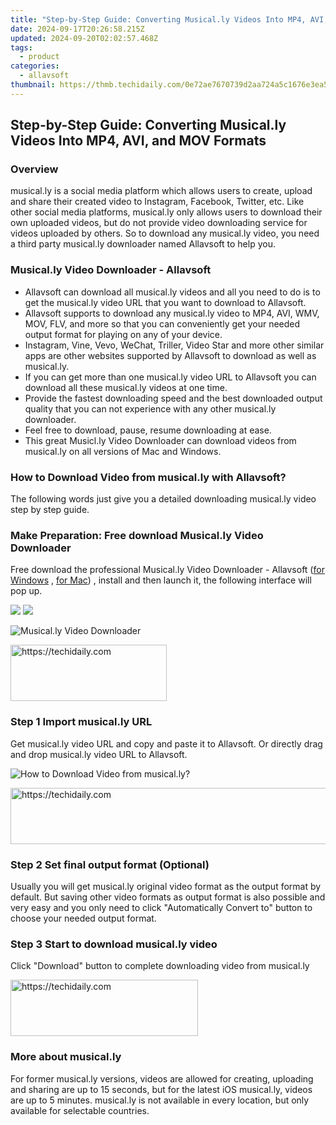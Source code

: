 ```yaml
---
title: "Step-by-Step Guide: Converting Musical.ly Videos Into MP4, AVI, and MOV Formats"
date: 2024-09-17T20:26:58.215Z
updated: 2024-09-20T02:02:57.468Z
tags:
  - product
categories:
  - allavsoft
thumbnail: https://thmb.techidaily.com/0e72ae7670739d2aa724a5c1676e3ea5eb7af36bcb7980843f57c620d01dbd2b.jpg
---
```


## Step-by-Step Guide: Converting Musical.ly Videos Into MP4, AVI, and MOV Formats

### Overview

musical.ly is a social media platform which allows users to create, upload and share their created video to Instagram, Facebook, Twitter, etc. Like other social media platforms, musical.ly only allows users to download their own uploaded videos, but do not provide video downloading service for videos uploaded by others. So to download any musical.ly video, you need a third party musical.ly downloader named Allavsoft to help you.

### Musical.ly Video Downloader - Allavsoft

* Allavsoft can download all musical.ly videos and all you need to do is to get the musical.ly video URL that you want to download to Allavsoft.
* Allavsoft supports to download any musical.ly video to MP4, AVI, WMV, MOV, FLV, and more so that you can conveniently get your needed output format for playing on any of your device.
* Instagram, Vine, Vevo, WeChat, Triller, Video Star and more other similar apps are other websites supported by Allavsoft to download as well as musical.ly.
* If you can get more than one musical.ly video URL to Allavsoft you can download all these musical.ly videos at one time.
* Provide the fastest downloading speed and the best downloaded output quality that you can not experience with any other musical.ly downloader.
* Feel free to download, pause, resume downloading at ease.
* This great Musicl.ly Video Downloader can download videos from musical.ly on all versions of Mac and Windows.

### How to Download Video from musical.ly with Allavsoft?

The following words just give you a detailed downloading musical.ly video step by step guide.

### Make Preparation: Free download Musical.ly Video Downloader

Free download the professional Musical.ly Video Downloader - Allavsoft ([for Windows](https://tools.techidaily.com/allavsoft/products/) , [for Mac](https://tools.techidaily.com/allavsoft/products/)) , install and then launch it, the following interface will pop up.

[![](https://www.allavsoft.com/how-to/../images/how-to/free-download-win.jpg)](https://tools.techidaily.com/allavsoft/products/) [![](https://www.allavsoft.com/how-to/../images/how-to/free-download-mac.jpg)](https://tools.techidaily.com/allavsoft/products/)

![Musical.ly Video Downloader](https://www.allavsoft.com/how-to/../images/allavsoft/screen-shot-600.jpg)

<!-- affiliate ads begin -->
<a href="https://25home.pxf.io/c/5597632/2148633/16836" target="_top" id="2148633">
  <img src="//a.impactradius-go.com/display-ad/16836-2148633" border="0" alt="https://techidaily.com" width="250" height="90"/>
</a>
<img height="0" width="0" src="https://25home.pxf.io/i/5597632/2148633/16836" style="position:absolute;visibility:hidden;" border="0" />
<!-- affiliate ads end -->

### Step 1 Import musical.ly URL

Get musical.ly video URL and copy and paste it to Allavsoft. Or directly drag and drop musical.ly video URL to Allavsoft.

![How to Download Video from musical.ly?](https://www.allavsoft.com/how-to/../images/how-to/download-rtmp-video/download-rtmp-video.jpg)

<!-- affiliate ads begin -->
<a href="https://dhgate.sjv.io/c/5597632/1186864/12108" target="_top" id="1186864">
  <img src="//a.impactradius-go.com/display-ad/12108-1186864" border="0" alt="https://techidaily.com" width="728" height="90"/>
</a>
<img height="0" width="0" src="https://dhgate.sjv.io/i/5597632/1186864/12108" style="position:absolute;visibility:hidden;" border="0" />
<!-- affiliate ads end -->

### Step 2 Set final output format (Optional)

Usually you will get musical.ly original video format as the output format by default. But saving other video formats as output format is also possible and very easy and you only need to click "Automatically Convert to" button to choose your needed output format.

### Step 3 Start to download musical.ly video

Click "Download" button to complete downloading video from musical.ly

<!-- affiliate ads begin -->
<a href="https://aligracehair.sjv.io/c/5597632/1948891/19272" target="_top" id="1948891">
  <img src="//a.impactradius-go.com/display-ad/19272-1948891" border="0" alt="https://techidaily.com" width="300" height="90"/>
</a>
<img height="0" width="0" src="https://aligracehair.sjv.io/i/5597632/1948891/19272" style="position:absolute;visibility:hidden;" border="0" />
<!-- affiliate ads end -->

### More about musical.ly

For former musical.ly versions, videos are allowed for creating, uploading and sharing are up to 15 seconds, but for the latest iOS musical.ly, videos are up to 5 minutes. musical.ly is not available in every location, but only available for selectable countries.

<ins class="adsbygoogle"
     style="display:block"
     data-ad-format="autorelaxed"
     data-ad-client="ca-pub-7571918770474297"
     data-ad-slot="1223367746"></ins>

<ins class="adsbygoogle"
     style="display:block"
     data-ad-client="ca-pub-7571918770474297"
     data-ad-slot="8358498916"
     data-ad-format="auto"
     data-full-width-responsive="true"></ins>

